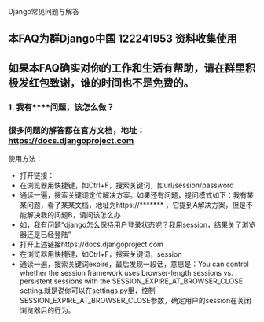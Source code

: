 Django常见问题与解答
## 本FAQ为群Django中国 122241953 资料收集使用
## 如果本FAQ确实对你的工作和生活有帮助，请在群里积极发红包致谢，谁的时间也不是免费的。



### 1. 我有****问题，该怎么做？
### 很多问题的解答都在官方文档，地址：https://docs.djangoproject.com
使用方法：
- 打开链接：
- 在浏览器用快捷键，如Ctrl+F，搜索关键词，如url/session/password
- 通读一遍，搜索关键词定位解决方案。如果还有问题，提问模式如下：我有某某问题，看了某某文档，地址为https://******* ，它提到A解决方案，但是不能解决我的问题B，请问该怎么办
- 如，我有问题“django怎么保持用户登录状态呢？我用session，结果关了浏览器还是已经登陆”
- 打开上述链接https://docs.djangoproject.com
- 在浏览器用快捷键，如Ctrl+F，搜索关键词，session
- 通读一遍，搜索关键词expire，最后发现一段话，意思是：You can control whether the session framework uses browser-length sessions vs. persistent sessions with the SESSION_EXPIRE_AT_BROWSER_CLOSE setting.就是说你可以在settings.py里，控制SESSION_EXPIRE_AT_BROWSER_CLOSE参数，确定用户的session在关闭浏览器后的行为。


